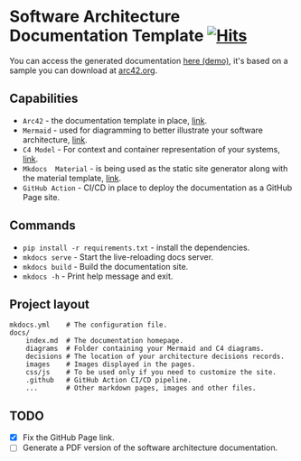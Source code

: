 # Software Architecture Documentation Template&nbsp;[![Hits](https://hits.seeyoufarm.com/api/count/incr/badge.svg?url=https://dassiorleando.github.io/software-architecture-documentation-template/&count_bg=%2379C83D&title_bg=%23555555&icon=&icon_color=%23E7E7E7&title=hits&edge_flat=false)](https://dassiorleando.github.io/software-architecture-documentation-template/)


You can access the generated documentation [here (demo)](https://dassiorleando.github.io/software-architecture-documentation-template/), it's based on a sample you can download at [arc42.org](https://arc42.org/download).

## Capabilities

* `Arc42` - the documentation template in place, [link](https://arc42.org/).
* `Mermaid` - used for diagramming to better illustrate your software architecture, [link](https://mermaid.js.org/).
* `C4 Model` - For context and container representation of your systems, [link](https://c4model.com/).
* `Mkdocs  Material` - is being used as the static site generator along with the material template, [link](https://squidfunk.github.io/mkdocs-material/).
* `GitHub Action` - CI/CD in place to deploy the documentation as a GitHub Page site.

## Commands

* `pip install -r requirements.txt` - install the dependencies.
* `mkdocs serve` - Start the live-reloading docs server.
* `mkdocs build` - Build the documentation site.
* `mkdocs -h` - Print help message and exit.


## Project layout

    mkdocs.yml    # The configuration file.
    docs/
        index.md  # The documentation homepage.
        diagrams  # Folder containing your Mermaid and C4 diagrams.
        decisions # The location of your architecture decisions records.
        images    # Images displayed in the pages.
        css/js    # To be used only if you need to customize the site.
        .github   # GitHub Action CI/CD pipeline.
        ...       # Other markdown pages, images and other files.

## TODO

- [x] Fix the GitHub Page link.
- [ ] Generate a PDF version of the software architecture documentation.
